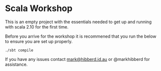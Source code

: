 Scala Workshop
==============

This is an empty project with the essentials needed to
get up and running with scala 2.10 for the first time.


Before you arrive for the workshop it is recommened
that you run the below to ensure you are set up properly.

    ./sbt compile


If you have any issues contact mark@hibberd.id.au or
@markhibberd for assistance.
